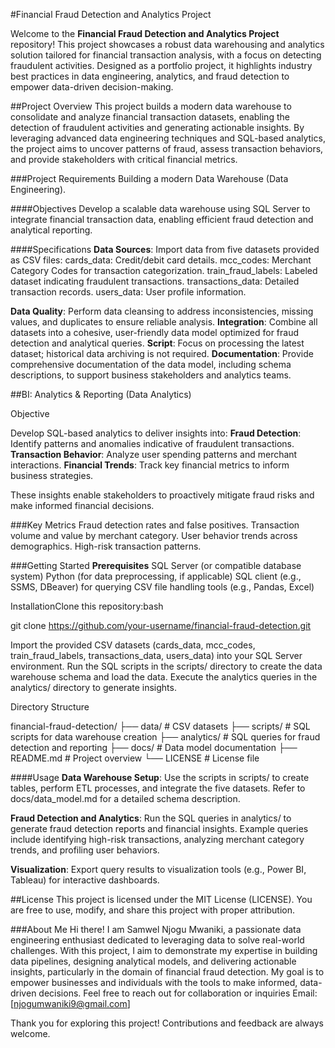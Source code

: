 #Financial Fraud Detection and Analytics Project

Welcome to the **Financial Fraud Detection and Analytics Project** repository!
This project showcases a robust data warehousing and analytics solution tailored for financial transaction analysis, with a focus on detecting fraudulent activities. Designed as a portfolio project, it highlights industry best practices in data engineering, analytics, and fraud detection to empower data-driven decision-making.

##Project Overview
This project builds a modern data warehouse to consolidate and analyze financial transaction datasets, enabling the detection of fraudulent activities and generating actionable insights. By leveraging advanced data engineering techniques and SQL-based analytics, the project aims to uncover patterns of fraud, assess transaction behaviors, and provide stakeholders with critical financial metrics.

###Project Requirements
Building a modern Data Warehouse (Data Engineering).

####Objectives
Develop a scalable data warehouse using SQL Server to integrate financial transaction data, enabling efficient fraud detection and analytical reporting.

####Specifications
**Data Sources**: Import data from five datasets provided as CSV files:
cards_data: Credit/debit card details.
mcc_codes: Merchant Category Codes for transaction categorization.
train_fraud_labels: Labeled dataset indicating fraudulent transactions.
transactions_data: Detailed transaction records.
users_data: User profile information.

**Data Quality**: Perform data cleansing to address inconsistencies, missing values, and duplicates to ensure reliable analysis.
**Integration**: Combine all datasets into a cohesive, user-friendly data model optimized for fraud detection and analytical queries.
**Script**: Focus on processing the latest dataset; historical data archiving is not required.
**Documentation**: Provide comprehensive documentation of the data model, including schema descriptions, to support business stakeholders and analytics teams.


##BI: Analytics & Reporting (Data Analytics)

Objective

Develop SQL-based analytics to deliver insights into:
**Fraud Detection**: Identify patterns and anomalies indicative of fraudulent transactions.
**Transaction Behavior**: Analyze user spending patterns and merchant interactions.
**Financial Trends**: Track key financial metrics to inform business strategies.

These insights enable stakeholders to proactively mitigate fraud risks and make informed financial decisions.

###Key Metrics
Fraud detection rates and false positives.
Transaction volume and value by merchant category.
User behavior trends across demographics.
High-risk transaction patterns.

###Getting Started
**Prerequisites**
SQL Server (or compatible database system)
Python (for data preprocessing, if applicable)
SQL client (e.g., SSMS, DBeaver) for querying
CSV file handling tools (e.g., Pandas, Excel)

InstallationClone this repository:bash

git clone https://github.com/your-username/financial-fraud-detection.git

Import the provided CSV datasets (cards_data, mcc_codes, train_fraud_labels, transactions_data, users_data) into your SQL Server environment.
Run the SQL scripts in the scripts/ directory to create the data warehouse schema and load the data.
Execute the analytics queries in the analytics/ directory to generate insights.

Directory Structure

financial-fraud-detection/
├── data/                    # CSV datasets
├── scripts/                 # SQL scripts for data warehouse creation
├── analytics/               # SQL queries for fraud detection and reporting
├── docs/                    # Data model documentation
├── README.md                # Project overview
└── LICENSE                  # License file

####Usage
**Data Warehouse Setup**:
Use the scripts in scripts/ to create tables, perform ETL processes, and integrate the five datasets.
Refer to docs/data_model.md for a detailed schema description.

**Fraud Detection and Analytics**:
Run the SQL queries in analytics/ to generate fraud detection reports and financial insights.
Example queries include identifying high-risk transactions, analyzing merchant category trends, and profiling user behaviors.

**Visualization**:
Export query results to visualization tools (e.g., Power BI, Tableau) for interactive dashboards.

##License
This project is licensed under the MIT License (LICENSE). You are free to use, modify, and share this project with proper attribution.

###About Me
Hi there! I am Samwel Njogu Mwaniki, a passionate data engineering enthusiast dedicated to leveraging data to solve real-world challenges. With this project, I aim to demonstrate my expertise in building data pipelines, designing analytical models, and delivering actionable insights, particularly in the domain of financial fraud detection. My goal is to empower businesses and individuals with the tools to make informed, data-driven decisions.
Feel free to reach out for collaboration or inquiries
Email: [njogumwaniki9@gmail.com]  

Thank you for exploring this project! Contributions and feedback are always welcome.

